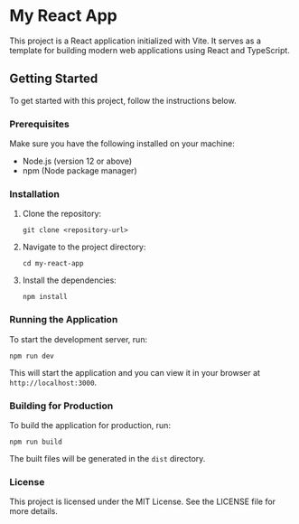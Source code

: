 # My React App

This project is a React application initialized with Vite. It serves as a template for building modern web applications using React and TypeScript.

## Getting Started

To get started with this project, follow the instructions below.

### Prerequisites

Make sure you have the following installed on your machine:

- Node.js (version 12 or above)
- npm (Node package manager)

### Installation

1. Clone the repository:

   ```
   git clone <repository-url>
   ```

2. Navigate to the project directory:

   ```
   cd my-react-app
   ```

3. Install the dependencies:

   ```
   npm install
   ```

### Running the Application

To start the development server, run:

```
npm run dev
```

This will start the application and you can view it in your browser at `http://localhost:3000`.

### Building for Production

To build the application for production, run:

```
npm run build
```

The built files will be generated in the `dist` directory.

### License

This project is licensed under the MIT License. See the LICENSE file for more details.